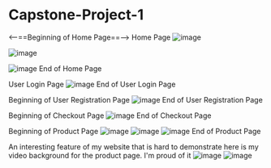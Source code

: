 # Capstone-Project-1
 
 <--==Beginning of Home Page==-->
 Home Page
![image](https://user-images.githubusercontent.com/130613608/234329333-4f2fdb00-032c-48be-a025-1057cf69a6d1.png)

![image](https://user-images.githubusercontent.com/130613608/234330529-7d8425ff-21b4-4afd-a98b-4f898e19eb29.png)

![image](https://user-images.githubusercontent.com/130613608/234330815-5c244bc6-96da-49c4-ade2-0094beb278f5.png)
End of Home Page
<!--==End of Home Page==-->

<!--==Beginning of User Login Page==-->
User Login Page
![image](https://user-images.githubusercontent.com/130613608/234331680-94b36fad-a4c0-434a-8d02-75b1c3936c10.png)
End of User Login Page
<!--==End of User Login Page==-->

<!--==Beginning of User Registration Page==-->
Beginning of User Registration Page
![image](https://user-images.githubusercontent.com/130613608/234332252-43038907-60aa-41b0-b075-fa99839c22b4.png)
End of User Registration Page
<!--==End of User Registration Page==-->

<!--==Beginning of Checkout Page==-->
Beginning of Checkout Page
![image](https://user-images.githubusercontent.com/130613608/234332554-45b6b35b-08c6-4801-a64c-e4412eb880c6.png)
End of Checkout Page
<!--==End of Checkout Page==-->

<!--==Beginning of Prduct Page==-->
Beginning of Product Page
![image](https://user-images.githubusercontent.com/130613608/234332717-fd5370d3-f6bc-4281-bd56-f9938ad60dbf.png)
![image](https://user-images.githubusercontent.com/130613608/234332857-f5a10457-68c5-4560-b022-f71a3e7629f0.png)
![image](https://user-images.githubusercontent.com/130613608/234332958-97060654-558f-46a5-bfba-5557e8fbb936.png)
End of Product Page
<!--==End of Product Page==-->

An interesting feature of my website that is hard to demonstrate here is my video background for the product page. I'm proud of it
![image](https://user-images.githubusercontent.com/130613608/234333262-613832b7-fb7b-4c1c-951d-6f791e839c49.png)
![image](https://user-images.githubusercontent.com/130613608/234333341-a9c63ca6-2173-48a0-bece-3e52122d1384.png)
